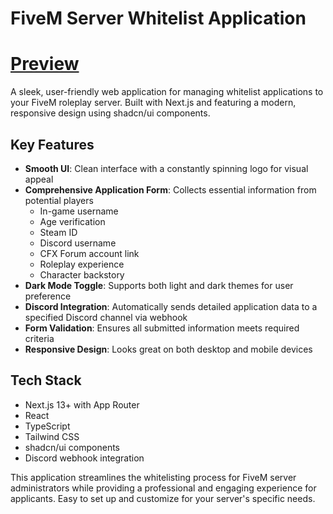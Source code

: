 # FiveM Server Whitelist Application

# [Preview](https://streamable.com/vk5j56)

A sleek, user-friendly web application for managing whitelist applications to your FiveM roleplay server. Built with Next.js and featuring a modern, responsive design using shadcn/ui components.

## Key Features

- **Smooth UI**: Clean interface with a constantly spinning logo for visual appeal
- **Comprehensive Application Form**: Collects essential information from potential players
  - In-game username
  - Age verification
  - Steam ID
  - Discord username
  - CFX Forum account link
  - Roleplay experience
  - Character backstory
- **Dark Mode Toggle**: Supports both light and dark themes for user preference
- **Discord Integration**: Automatically sends detailed application data to a specified Discord channel via webhook
- **Form Validation**: Ensures all submitted information meets required criteria
- **Responsive Design**: Looks great on both desktop and mobile devices

## Tech Stack

- Next.js 13+ with App Router
- React
- TypeScript
- Tailwind CSS
- shadcn/ui components
- Discord webhook integration

This application streamlines the whitelisting process for FiveM server administrators while providing a professional and engaging experience for applicants. Easy to set up and customize for your server's specific needs.
